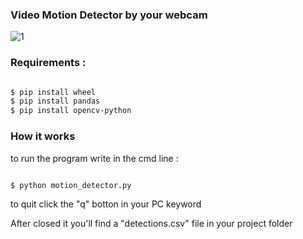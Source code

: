 ### Video Motion Detector by your webcam

![1](https://user-images.githubusercontent.com/34772137/47653733-84370180-db89-11e8-85b6-78e5b2bca322.jpeg)


### Requirements  :
```bash

$ pip install wheel
$ pip install pandas
$ pip install opencv-python

```

### How it works 

to run the program write in the cmd line :
```bash

$ python motion_detector.py

```
	
to quit click the "q" botton in your PC keyword

After closed it you'll find a "detections.csv" file in your project folder
